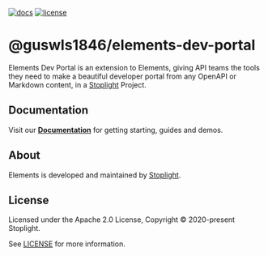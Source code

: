 [![docs](https://img.shields.io/badge/API%20Docs-site-green.svg?style=flat-square)](https://meta.stoplight.io/docs/elements)
[![license](https://img.shields.io/npm/l/@guswls1846/elements?style=flat-square)](./LICENSE)

# @guswls1846/elements-dev-portal

Elements Dev Portal is an extension to Elements, giving API teams the tools they need to make a beautiful developer
portal from any OpenAPI or Markdown content, in a [Stoplight][stoplight] Project.

## Documentation

Visit our **[Documentation](https://meta.stoplight.io/docs/elements)** for getting starting, guides and demos.

## About

Elements is developed and maintained by [Stoplight][stoplight].

## License

Licensed under the Apache 2.0 License, Copyright © 2020-present Stoplight.

See [LICENSE](LICENSE) for more information.

[stoplight]: https://stoplight.io/?utm_source=github&utm_medium=elements-dev-portal&utm_campaign=readme
